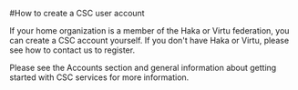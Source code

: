 #How to create a CSC user account

If your home organization is a member of the Haka or Virtu federation, you can create a CSC account yourself.
If you don't have Haka or Virtu, please see how to contact us to register.

 Please see the Accounts section and general information about getting started with CSC services for more information.

